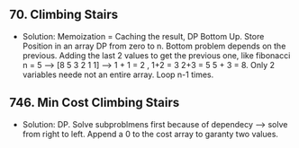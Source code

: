 ## 70. Climbing Stairs

- Solution:  Memoization = Caching the result, DP Bottom Up.
Store Position in an array DP from zero to n. Bottom problem depends on the previous. Adding the last 2 values to get the previous one, like fibonacci n = 5 --> [8 5 3 2 1 1] -->
1 + 1 = 2 , 1+2 = 3 2+3 = 5 5 + 3 = 8. Only 2 variables neede not an entire array. Loop n-1 times.

## 746. Min Cost Climbing Stairs

- Solution: DP. Solve subproblmens first because of dependecy --> solve from right to left. Append a 0 to the cost array to garanty two values.